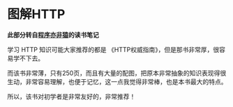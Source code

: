 # 图解HTTP

**此部分转自[程序亦非猿](https://github.com/AlanCheen/ReadingNotes)的读书笔记**

学习 HTTP 知识可能大家推荐的都是 《HTTP权威指南》，但是那书非常厚，很容易学不下去。

而该书非常薄，只有250页，而且有大量的配图，把原本非常抽象的知识表现得很生动，非常容易理解，也便于记忆，这一点我觉得非常棒，也是本书最大的特点。

所以，该书对初学者是非常友好的，非常推荐！  



